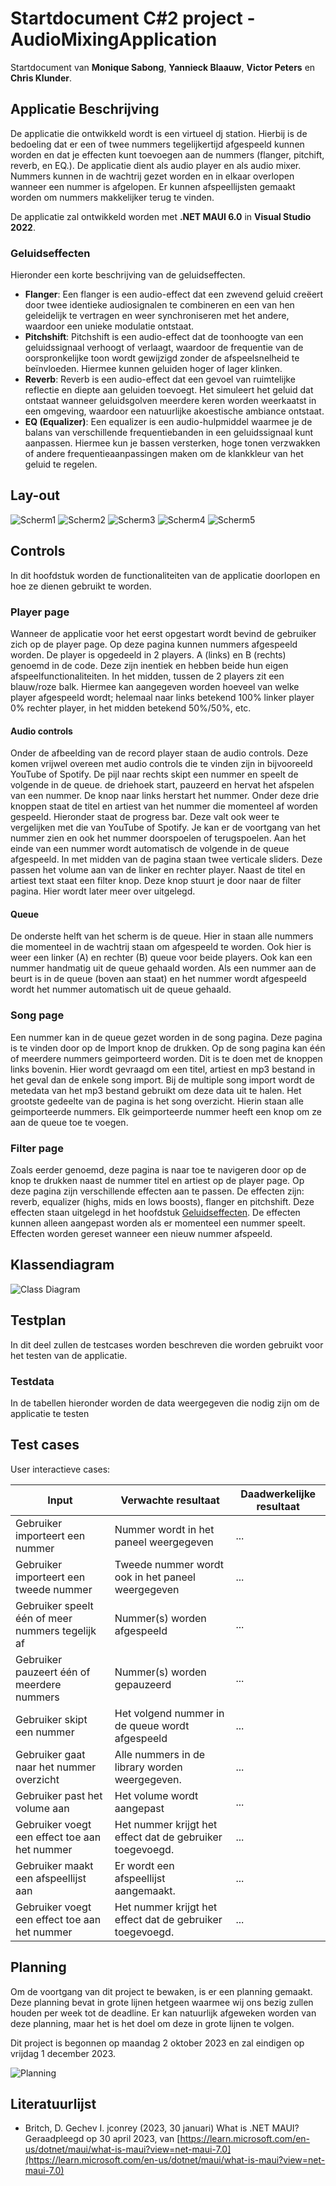 # Startdocument C#2 project - AudioMixingApplication

Startdocument van **Monique Sabong**, **Yannieck Blaauw**, **Victor Peters** en **Chris Klunder**.

## Applicatie Beschrijving

De applicatie die ontwikkeld wordt is een virtueel dj station. Hierbij is de bedoeling dat er een of twee nummers tegelijkertijd afgespeeld kunnen worden en dat je effecten kunt toevoegen aan de nummers (flanger, pitchift, reverb, en EQ.). De applicatie dient als audio player en als audio mixer. Nummers kunnen in de wachtrij gezet worden en in elkaar overlopen wanneer een nummer is afgelopen. Er kunnen afspeellijsten gemaakt worden om nummers makkelijker terug te vinden.

De applicatie zal ontwikkeld worden met **.NET MAUI 6.0** in **Visual Studio 2022**.

### Geluidseffecten

Hieronder een korte beschrijving van de geluidseffecten.

- **Flanger**: Een flanger is een audio-effect dat een zwevend geluid creëert door twee identieke audiosignalen te combineren en een van hen geleidelijk te vertragen en weer synchroniseren met het andere, waardoor een unieke modulatie ontstaat.
- **Pitchshift**: Pitchshift is een audio-effect dat de toonhoogte van een geluidssignaal verhoogt of verlaagt, waardoor de frequentie van de oorspronkelijke toon wordt gewijzigd zonder de afspeelsnelheid te beïnvloeden. Hiermee kunnen geluiden hoger of lager klinken.
- **Reverb**: Reverb is een audio-effect dat een gevoel van ruimtelijke reflectie en diepte aan geluiden toevoegt. Het simuleert het geluid dat ontstaat wanneer geluidsgolven meerdere keren worden weerkaatst in een omgeving, waardoor een natuurlijke akoestische ambiance ontstaat.
- **EQ (Equalizer)**: Een equalizer is een audio-hulpmiddel waarmee je de balans van verschillende frequentiebanden in een geluidssignaal kunt aanpassen. Hiermee kun je bassen versterken, hoge tonen verzwakken of andere frequentieaanpassingen maken om de klankkleur van het geluid te regelen.

## Lay-out

![Scherm1](img/Scherm%201.png "Scherm 1")
![Scherm2](img/Scherm%202.png "Scherm 2")
![Scherm3](img/Scherm%203.png "Scherm 3")
![Scherm4](img/Scherm%204.png "Scherm 4")
![Scherm5](img/Scherm%205.png "Scherm 5")

## Controls

In dit hoofdstuk worden de functionaliteiten van de applicatie doorlopen en hoe ze dienen gebruikt te worden.

### Player page

Wanneer de applicatie voor het eerst opgestart wordt bevind de gebruiker zich op de player page. Op deze pagina kunnen nummers afgespeeld worden. De player is opgedeeld in 2 players. A (links) en B (rechts) genoemd in de code. Deze zijn inentiek en hebben beide hun eigen afspeelfunctionaliteiten. In het midden, tussen de 2 players zit een blauw/roze balk. Hiermee kan aangegeven worden hoeveel van welke player afgespeeld wordt; helemaal naar links betekend 100% linker player 0% rechter player, in het midden betekend 50%/50%, etc.

#### Audio controls

Onder de afbeelding van de record player staan de audio controls. Deze komen vrijwel overeen met audio controls die te vinden zijn in bijvooreeld YouTube of Spotify. De pijl naar rechts skipt een nummer en speelt de volgende in de queue. de driehoek start, pauzeerd en hervat het afspelen van een nummer. De knop naar links herstart het nummer. Onder deze drie knoppen staat de titel en artiest van het nummer die momenteel af worden gespeeld. Hieronder staat de progress bar. Deze valt ook weer te vergelijken met die van YouTube of Spotify. Je kan er de voortgang van het nummer zien en ook het nummer doorspoelen of terugspoelen. Aan het einde van een nummer wordt automatisch de volgende in de queue afgespeeld. In met midden van de pagina staan twee verticale sliders. Deze passen het volume aan van de linker en rechter player. Naast de titel en artiest text staat een filter knop. Deze knop stuurt je door naar de filter pagina. Hier wordt later meer over uitgelegd.

#### Queue

De onderste helft van het scherm is de queue. Hier in staan alle nummers die momenteel in de wachtrij staan om afgespeeld te worden. Ook hier is weer een linker (A) en rechter (B) queue voor beide players. Ook kan een nummer handmatig uit de queue gehaald worden. Als een nummer aan de beurt is in de queue (boven aan staat) en het nummer wordt afgespeeld wordt het nummer automatisch uit de queue gehaald.

### Song page

Een nummer kan in de queue gezet worden in de song pagina. Deze pagina is te vinden door op de Import knop de drukken. Op de song pagina kan één of meerdere nummers geimporteerd worden. Dit is te doen met de knoppen links bovenin. Hier wordt gevraagd om een titel, artiest en mp3 bestand in het geval dan de enkele song import. Bij de multiple song import wordt de metedata van het mp3 bestand gebruikt om deze data uit te halen. Het grootste gedeelte van de pagina is het song overzicht. Hierin staan alle geimporteerde nummers. Elk geimporteerde nummer heeft een knop om ze aan de queue toe te voegen.

### Filter page

Zoals eerder genoemd, deze pagina is naar toe te navigeren door op de knop te drukken naast de nummer titel en artiest op de player page. Op deze pagina zijn verschillende effecten aan te passen. De effecten zijn: reverb, equalizer (highs, mids en lows boosts), flanger en pitchshift. Deze effecten staan uitgelegd in het hoofdstuk [Geluidseffecten](#geluidseffecten). De effecten kunnen alleen aangepast worden als er momenteel een nummer speelt. Effecten worden gereset wanneer een nieuw nummer afspeeld.

## Klassendiagram

![Class Diagram](img/classdiagram.png "First Version of the class diagram")

## Testplan

In dit deel zullen de testcases worden beschreven die worden gebruikt voor het testen van de applicatie.

### Testdata

In de tabellen hieronder worden de data weergegeven die nodig zijn om de applicatie te testen

## Test cases

User interactieve cases:

| Input                                              | Verwachte resultaat                                       | Daadwerkelijke resultaat |
| -------------------------------------------------- | --------------------------------------------------------- | ------------------------ |
| Gebruiker importeert een nummer                    | Nummer wordt in het paneel weergegeven                    | ...                      |
| Gebruiker importeert een tweede nummer             | Tweede nummer wordt ook in het paneel weergegeven         | ...                      |
| Gebruiker speelt één of meer nummers tegelijk af | Nummer(s) worden afgespeeld                               | ...                      |
| Gebruiker pauzeert één of meerdere nummers       | Nummer(s) worden gepauzeerd                               | ...                      |
| Gebruiker skipt een nummer                         | Het volgend nummer in de queue wordt afgespeeld           | ...                      |
| Gebruiker gaat naar het nummer overzicht           | Alle nummers in de library worden weergegeven.            | ...                      |
| Gebruiker past het volume aan                      | Het volume wordt aangepast                                | ...                      |
| Gebruiker voegt een effect toe aan het nummer      | Het nummer krijgt het effect dat de gebruiker toegevoegd. | ...                      |
| Gebruiker maakt een afspeellijst aan               | Er wordt een afspeellijst aangemaakt.                     | ...                      |
| Gebruiker voegt een effect toe aan het nummer      | Het nummer krijgt het effect dat de gebruiker toegevoegd. | ...                      |

## Planning

Om de voortgang van dit project te bewaken, is er een planning gemaakt. Deze planning bevat in grote lijnen hetgeen waarmee wij ons bezig zullen houden per week tot de deadline. Er kan natuurlijk afgeweken worden van deze planning, maar het is het doel om deze in grote lijnen te volgen.

Dit project is begonnen op maandag 2 oktober 2023 en zal eindigen op vrijdag 1 december 2023.

![Planning](img/planning.png "Project planning")

## Literatuurlijst

- Britch, D. Gechev I. jconrey (2023, 30 januari) What is .NET MAUI? Geraadpleegd op 30 april 2023, van [https://learn.microsoft.com/en-us/dotnet/maui/what-is-maui?view=net-maui-7.0](https://learn.microsoft.com/en-us/dotnet/maui/what-is-maui?view=net-maui-7.0)
